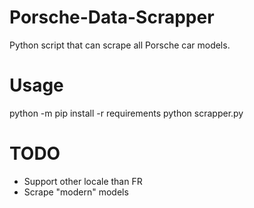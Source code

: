 # Porsche-Data-Scrapper
Python script that can scrape all Porsche car models.

# Usage
python -m pip install -r requirements
python scrapper.py

# TODO
- Support other locale than FR
- Scrape "modern" models
